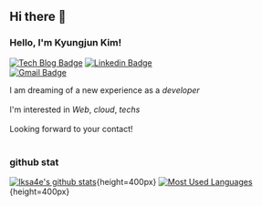 ## Hi there 👋
### Hello, I'm Kyungjun Kim!
[![Tech Blog Badge](http://img.shields.io/badge/-Tech%20blog-black?style=flat-square&logo=github&link=https://lksa4e.oopy.io/)](https://lksa4e.oopy.io/)
[![Linkedin Badge](https://img.shields.io/badge/-LinkedIn-blue?style=flat-square&logo=Linkedin&logoColor=white&link=https://www.linkedin.com/in/KJ77/)](https://www.linkedin.com/in/KJ77/)		
[![Gmail Badge](https://img.shields.io/badge/Gmail-d14836?style=flat-square&logo=Gmail&logoColor=white&link=mailto:lksa4e@gmail.com)](mailto:lksa4e@gmail.com)

I am dreaming of a new experience as a *developer*<br><br>
I'm interested in *Web*, *cloud*, *techs*<br><br>
Looking forward to your contact!<br><br>

### github stat
[![lksa4e's github stats](https://github-readme-stats.vercel.app/api?username=lksa4e)](https://github.com/anuraghazra/github-readme-stats){height=400px}
[![Most Used Languages](https://github-readme-stats.vercel.app/api/top-langs/?username=lksa4e&layout=compact)](https://github.com/anuraghazra/github-readme-stats){height=400px}
<!--
**lksa4e/lksa4e** is a ✨ _special_ ✨ repository because its `README.md` (this file) appears on your GitHub profile.

Here are some ideas to get you started:

- 🔭 I’m currently working on ...
- 🌱 I’m currently learning ...
- 👯 I’m looking to collaborate on ...
- 🤔 I’m looking for help with ...
- 💬 Ask me about ...
- 📫 How to reach me: ...
- 😄 Pronouns: ...
- ⚡ Fun fact: ...
-->
